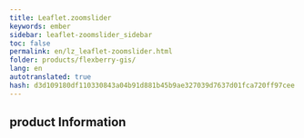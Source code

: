 ```yaml
--- 
title: Leaflet.zoomslider 
keywords: ember 
sidebar: leaflet-zoomslider_sidebar 
toc: false 
permalink: en/lz_leaflet-zoomslider.html 
folder: products/flexberry-gis/ 
lang: en 
autotranslated: true 
hash: d3d109180df110330843a04b91d881b45b9ae327039d7637d01fca720ff97cee 
--- 
```


## product Information 



